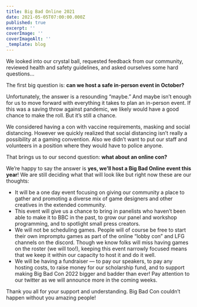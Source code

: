 ```yaml
---
title: Big Bad Online 2021
date: 2021-05-05T07:00:00.000Z
published: true
excerpt: ''
coverImage: ''
coverImageAlt: ''
_template: blog
---
```


We looked into our crystal ball, requested feedback from our community, reviewed health and safety guidelines, and asked ourselves some hard questions…

The first big question is: **can we host a safe in-person event in October?**

Unfortunately, the answer is a resounding “maybe.” And maybe isn’t enough for us to move forward with everything it takes to plan an in-person event. If this was a saving throw against pandemic, we likely would have a good chance to make the roll. But it’s still a chance.

We considered having a con with vaccine requirements, masking and social distancing. However we quickly realized that social distancing isn’t really a possibility at a gaming convention. Also we didn’t want to put our staff and volunteers in a position where they would have to police anyone.

That brings us to our second question: **what about an online con?**

We’re happy to say the answer is **yes, we’ll host a Big Bad Online event this year**! We are still deciding what that will look like but right now these are our thoughts:

* It will be a one day event focusing on giving our community a place to gather and promoting a diverse mix of game designers and other creatives in the extended community.
* This event will give us a chance to bring in panelists who haven’t been able to make it to BBC in the past, to grow our panel and workshop programming, and to spotlight small press creators.
* We will not be scheduling games. People will of course be free to start their own impromptu games as part of the online “lobby con” and LFG channels on the discord. Though we know folks will miss having games on the roster (we will too!), keeping this event narrowly focused means that we keep it within our capacity to host it and do it well.
* We will be having a fundraiser — to pay our speakers, to pay any hosting costs, to raise money for our scholarship fund, and to support making Big Bad Con 2022 bigger and badder than ever! Pay attention to our twitter as we will announce more in the coming weeks.

Thank you all for your support and understanding. Big Bad Con couldn’t happen without you amazing people!
